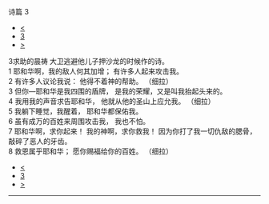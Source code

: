 ﻿





 诗篇 3




* [<](bible/PSA002.md)
* [3](bible/PSA.md)
* [>](bible/PSA004.md)



 
3求助的晨祷 大卫逃避他儿子押沙龙的时候作的诗。  
1 耶和华啊，我的敌人何其加增； 有许多人起来攻击我。  
2 有许多人议论我说： 他得不着神的帮助。 （细拉）      
3 但你—耶和华是我四围的盾牌， 是我的荣耀，又是叫我抬起头来的。  
4 我用我的声音求告耶和华， 他就从他的圣山上应允我。 （细拉）      
5 我躺下睡觉，我醒着， 耶和华都保佑我。  
6 虽有成万的百姓来周围攻击我， 我也不怕。  
7 耶和华啊，求你起来！ 我的神啊，求你救我！ 因为你打了我一切仇敌的腮骨， 敲碎了恶人的牙齿。  
8 救恩属乎耶和华； 愿你赐福给你的百姓。 （细拉）  
* [<](bible/PSA002.md)
* [3](bible/PSA.md)
* [>](bible/PSA004.md)





---










